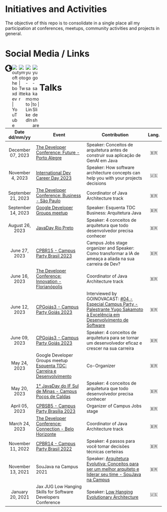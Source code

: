# Initiatives and Activities

The objective of this repo is to consolidate in a single place all my participation at conferences, meetups, community activities and projects in general.

# Social Media / Links

[<img align="left" alt="theleaderdev" width="22px" src="https://raw.githubusercontent.com/iconic/open-iconic/master/svg/globe.svg" />][website]
[<img align="left" alt="outoftheboxdev | YouTube" width="22px" src="https://cdn.jsdelivr.net/npm/simple-icons@v3/icons/youtube.svg" />][youtube]
[<img align="left" alt="ymoto | Twitter" width="22px" src="https://cdn.jsdelivr.net/npm/simple-icons@v3/icons/twitter.svg" />][twitter]
[<img align="left" alt="yugo-sakamoto | LinkedIn" width="22px" src="https://cdn.jsdelivr.net/npm/simple-icons@v3/icons/linkedin.svg" />][linkedin]
[<img align="left" alt="yugo-sakamoto | Slideshare" width="22px" src="https://cdn.jsdelivr.net/npm/simple-icons@v3/icons/slideshare.svg" />][slideshare]

<br/>

# Talks

| Date<br>dd/mm/yy     | Event          | Contribution | Lang. |
|:--------------------:|----------------|-------------|:----:|
| December 07, 2023 | [The Developer Conference: Future - Porto Alegre](https://thedevconf.com/tdc/2023/future/trilha-arquitetura-java) | Speaker: Conceitos de arquitetura antes de construir sua aplicação de GenAI em Java | :brazil: |
| November 4, 2023 | [International Dev Career Day 2023](https://hopin.com/events/dev-career-day-2023/registration) | Speaker: How software architecture concepts can help you with your projects decisions | :us: |
| September 21, 2023 | [The Developer Conference: Business - São Paulo](https://thedevconf.com/tdc/2023/business/trilha-arquitetura-java) | Coordinator of Java Architecture track | 🇧🇷 |
| September 14, 2023 | [Google Developer Groups meetup](https://gdg.community.dev/events/details/google-gdg-nova-lima-presents-esquenta-tdc-business-arquitetura-java/) | Speaker: Esquenta TDC Business: Arquitetura Java | :brazil: |
| August 26, 2023 | [JavaDay Rio Preto](https://javanoroeste.com.br/javanoroeste/javaday_riopreto/) | Speaker: 4 conceitos de arquitetura que todo desenvolvedor precisa conhecer | :brazil: |
| June 27, 2023 | [CPBR15 - Campus Party Brasil 2023](https://app.4.events/palestrante-yugo-sakamoto--3333-c18443) | Campus Jobs stage organizer and Speaker: Como transformar a IA de ameaça a aliada na sua carreira de Dev? | :brazil: |
| June 16, 2023 | [The Developer Conference: Innovation - Florianópolis](https://thedevconf.com/tdc/2023/innovation/trilha-arquitetura-java) | Coordinator of Java Architecture track | :brazil: |
| June 12, 2023 | [CPGoiás3 - Campus Party Goiás 2023](https://brasil.campus-party.org/cpgoias3/) | Interviewed by GOINOVACAST: [#04 - Especial Campus Party - Palestrante Yugo Sakamoto à Excelência em Desenvolvimento de Software](https://www.youtube.com/watch?v=h212WAgANKY) | :brazil: |
| June 09, 2023 | [CPGoiás3 - Campus Party Goiás 2023](https://app.4.events/palestrante-yugo-sakamoto-2718-c18443)| Speaker: 4 conceitos de arquitetura para se tornar um desenvolvedor eficaz e crescer na sua carreira| :brazil: |
| May 24, 2023 | Google Developer Groups meetup [Esquenta TDC: Carreira e Desenvolvimento](https://gdg.community.dev/events/details/google-gdg-nova-lima-presents-meetup-esquenta-tdc-carreira-e-desenvolvimento/) | Co-Organizer | :brazil: |
| May 20, 2023 | [1° JavaDay do IF Sul de Minas - Campus Poços de Caldas](https://java-day.pcs.ifsuldeminas.edu.br/#palestrantes) | Speaker: 4 conceitos de arquitetura que todo desenvolvedor precisa conhecer | :brazil: |
| April 05, 2023 | [CPBSB5 - Campus Party Brasília 2023](https://app.4.events/palestrante-yugo-sakamoto-2465-c18443) | Organizer of Campus Jobs stage | :brazil: |
| March 24, 2023 | [The Developer Conference: Connection - Belo Horizonte](https://thedevconf.com/tdc/2023/connections/trilha-arquitetura-java) | Coordinator of Java Architecture track | :brazil: |
| November 11, 2022 | [CPBR14 - Campus Party Brasil 2022](https://app.4.events/palestrante-yugo-sakamoto-1993-c18443) | Speaker: 4 passos para você tomar decisões técnicas certeiras | 🇧🇷 |
| November 13, 2021 | SouJava na Campus 2021 | Speaker: [Arquitetura Evolutiva: Conceitos para ser um melhor arquiteto e liderar seu time - SouJava na Campus](https://www.youtube.com/watch?v=Pdbdnqv2k7Q) | :brazil: |
| January 20, 2021 | Jax JUG Low Hanging Skills for Software Developers Conference | Speaker: [Low Hanging Evolutionary Architecture](https://www.youtube.com/watch?v=D-ErrlY5LO8) | :us: |

[stats]: https://github-readme-stats.vercel.app/api?username=yugoccp&show_icons=true
[website]: https://theleaderdev.com
[twitter]: https://twitter.com/ymoto
[youtube]: https://www.youtube.com/@outoftheboxdev
[linkedin]: https://linkedin.com/in/yugo-sakamoto
[slideshare]: https://www.slideshare.net/YugoSakamoto1

